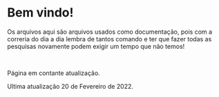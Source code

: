 # Bem vindo!



<p>
	Os arquivos aqui são arquivos usados como documentação, pois com a correria do dia a dia lembra de tantos comando e ter que fazer todas as pesquisas novamente podem exigir um tempo que não temos!
</p>
<br>
<p>
	Página em contante atualização.  
</p>
<p>
	Ultima atualização 20 de Fevereiro de 2022.
</p>

